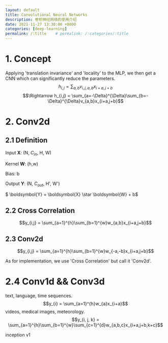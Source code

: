 ```yaml
---
layout: default
title: Convolutional Neural Networks
description: 卷积神经网络的使用介绍
date: 2021-11-27 13:30:00 +0800
categories: [deep-learning]
permalink: /:title    # permalink: /:categories/:title
---
```


# 1. Concept
Applying 'translation invariance' and 'locality' to the MLP, we then get a CNN which can significantly reduce the parameters.
$$h_{i,j} = \sum_{a,b}v_{i,j,a,b}x_{i+a,j+b}$$
$$\Rightarrow h_{i,j} = \sum_{a=-\Delta}^{\Delta}\sum_{b=-\Delta}^{\Delta}v_{a,b}x_{i+a,j+b}$$

# 2. Conv2d
## 2.1 Definition
Input **X**: (N, $C_{in}$, H, W)

Kernel **W**: (h,w)

Bias: b

Output **Y**: (N, $C_{out}$, H', W')

$ \boldsymbol{Y} = \boldsymbol{X} \star \boldsymbol{W} + b$

## 2.2 Cross Correlation
$$y_{i,j} = \sum_{a=1}^{h}\sum_{b=1}^{w}w_{a,b}x_{i+a,j+b}$$
## 2.3 Conv2d
$$y_{i,j} = \sum_{a=1}^{h}\sum_{b=1}^{w}w_{-a,-b}x_{i+a,j+b}$$

As for implementation, we use 'Cross Correlation' but call it 'Conv2d'.

# 2.4 Conv1d && Conv3d
text, language, time sequences.
$$y_{i} = \sum_{a=1}^{h}w_{a}x_{i+a}$$
videos, medical images, meteorology.
$$y_{i, j, k} = \sum_{a=1}^{h}\sum_{b=1}^{w}\sum_{c=1}^{d}w_{a,b,c}x_{i+a,j+b,k+c}$$

inception v1
